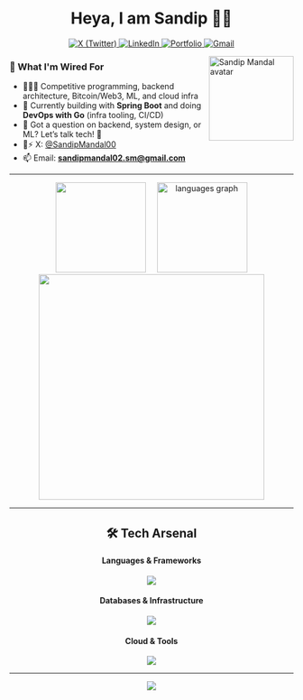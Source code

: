 <h1 align="center">Heya, I am Sandip 💁‍♂️</h1>

<div align="center">
  <p>
    <a href="https://x.com/SandipMandal00">
      <img src="https://img.shields.io/badge/X-000000?style=for-the-badge&logo=x&logoColor=white" alt="X (Twitter)"/>
    </a>
    <a href="https://www.linkedin.com/in/sandip-mandal-4b1958271/">
      <img src="https://img.shields.io/badge/LinkedIn-0077B5?style=for-the-badge&logo=linkedin&logoColor=white" alt="LinkedIn"/>
    </a>
    <a href="https://sandipmandal.vercel.app/">
      <img src="https://img.shields.io/badge/Portfolio-6366F1?style=for-the-badge&logo=vercel&logoColor=white" alt="Portfolio"/>
    </a>
    <a href="mailto:sandipmandal02.sm@gmail.com">
      <img src="https://img.shields.io/badge/Gmail-EA4335?style=for-the-badge&logo=gmail&logoColor=white" alt="Gmail"/>
    </a>
  </p>
</div>

<img align="right" height="150" src="https://github.com/sandyp025.png" alt="Sandip Mandal avatar" />

### 🧠 What I'm Wired For
- 👨🏽‍💻 Competitive programming, backend architecture, Bitcoin/Web3, ML, and cloud infra  
- 🌱 Currently building with **Spring Boot** and doing **DevOps with Go** (infra tooling, CI/CD)  
- 💬 Got a question on backend, system design, or ML? Let’s talk tech! 🚀  
- 🧠⚡ X: [@SandipMandal00](https://x.com/SandipMandal00)  
- 📫 Email: **sandipmandal02.sm@gmail.com**

---

<div align="center">

  <div align="center">

  <span style="display:inline-block; margin: 0 8px;">
    <img src="https://github-readme-stats.vercel.app/api?username=sandyp025&show_icons=true&theme=dark" height="160" />
  </span>

  <span style="display:inline-block; margin: 0 8px;">
    <img src="https://github-readme-stats.vercel.app/api/top-langs?username=sandyp025&layout=compact&langs_count=8&hide=html,css,jupyter%20notebook&card_width=400&theme=dark" height="160" alt="languages graph" />
  </span>

</div>

<img src="https://nirzak-streak-stats.vercel.app/?user=sandyp025&theme=dark&hide_border=true&layout=compact" width="400"/>

---

<div align="center">
<h2> 🛠️ Tech Arsenal </h2>

<h4>Languages & Frameworks</h4>
<p>
<img src="https://skillicons.dev/icons?i=java,spring,cpp,c,python,js,ts,nodejs,express,react,nextjs,nestjs,redux&perline=8" />
</p>

<h4>Databases & Infrastructure</h4>
<p>
<img src="https://skillicons.dev/icons?i=mysql,postgresql,mongodb,redis,kafka,elasticsearch,docker,jenkins,grafana,postman&perline=10" />
</p>

<h4>Cloud & Tools</h4>
<p>
<img src="https://skillicons.dev/icons?i=aws,azure,netlify,vercel,git,vscode,idea,ubuntu,notion&perline=9" />
</p>
</div>

---

<div align="center">
  <img src="https://visitor-badge.laobi.icu/badge?page_id=sandyp025.sandyp025&" />
</div>
